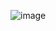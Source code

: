 ![image](https://github.com/RamuPonnarsu/Real-Time-Virtual-Mouse/assets/143699459/351924c6-f168-4327-819a-e7a58c9f4988)
